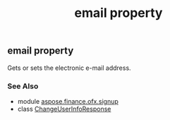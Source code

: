 ﻿---
title: email property
second_title: Aspose.Finance for Python via .NET API References
description: 
type: docs
weight: 90
url: /python-net/aspose.finance.ofx.signup/changeuserinforesponse/email/
is_root: false
---

## email property


Gets or sets the electronic e-mail address.

### See Also
* module [aspose.finance.ofx.signup](../../)
* class [ChangeUserInfoResponse](/finance/python-net/aspose.finance.ofx.signup/changeuserinforesponse)
